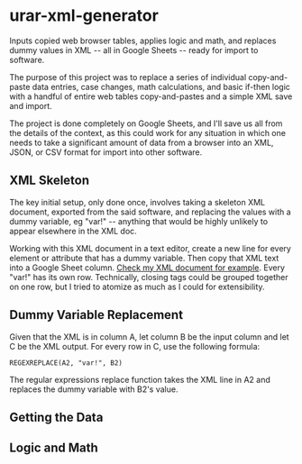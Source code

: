 # urar-xml-generator
Inputs copied web browser tables, applies logic and math, and replaces dummy values in XML -- all in Google Sheets -- ready for import to software.

The purpose of this project was to replace a series of individual copy-and-paste data entries, case changes, math calculations, and basic if-then logic with a handful of entire web tables copy-and-pastes and a simple XML save and import.

The project is done completely on Google Sheets, and I'll save us all from the details of the context, as this could work for any situation in which one needs to take a significant amount of data from a browser into an XML, JSON, or CSV format for import into other software.

## XML Skeleton
The key initial setup, only done once, involves taking a skeleton XML document, exported from the said software, and replacing the values with a dummy variable, eg "var!" -- anything that would be highly unlikely to appear elsewhere in the XML doc.

Working with this XML document in a text editor, create a new line for every element or attribute that has a dummy variable. Then copy that XML text into a Google Sheet column. [Check my XML document for example](https://github.com/oberljn/urar-xml-generator/blob/master/skeleton.xml). Every "var!" has its own row. Technically, closing tags could be grouped together on one row, but I tried to atomize as much as I could for extensibility.

## Dummy Variable Replacement
Given that the XML is in column A, let column B be the input column and let C be the XML output. For every row in C, use the following formula:

```
REGEXREPLACE(A2, "var!", B2)
```

The regular expressions replace function takes the XML line in A2 and replaces the dummy variable with B2's value.

## Getting the Data

## Logic and Math

